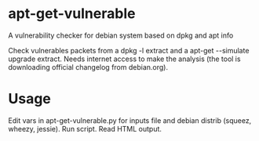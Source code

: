 apt-get-vulnerable
==================

A vulnerability checker for debian system based on dpkg and apt info

Check vulnerables packets from a dpkg -l extract and a apt-get --simulate upgrade extract.
Needs internet access to make the analysis (the tool is downloading official changelog from debian.org).

Usage
==================

Edit vars in apt-get-vulnerable.py for inputs file and debian distrib (squeez, wheezy, jessie).
Run script.
Read HTML output.

